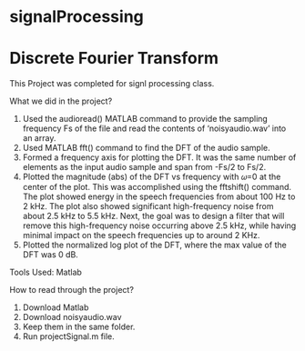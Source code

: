 # signalProcessing
# Discrete Fourier Transform

This Project was completed for signl processing class. 

What we did in the project?
1. Used the audioread() MATLAB command to provide the sampling frequency Fs of the file and read the contents of ‘noisyaudio.wav’ into an array.
2. Used MATLAB fft() command to find the DFT of the audio sample. 
3. Formed a frequency axis for plotting the DFT.  It was the same number of elements as the input audio sample and span from -Fs/2 to Fs/2. 
4. Plotted the magnitude (abs) of the DFT vs frequency with 𝜔=0 at the center of the plot.  This was accomplished using the fftshift() command.  The plot  showed energy in the speech frequencies from about 100 Hz to 2 kHz.  The plot also showed significant high-frequency noise from about 2.5 kHz to 5.5 kHz.  Next, the goal was to design a filter that will remove this high-frequency noise occurring above 2.5 kHz, while having minimal impact on the speech frequencies up to around 2 KHz.
5. Plotted the normalized log plot of the DFT, where the max value of the DFT was 0 dB. 


Tools Used:
Matlab

How to read through the project?
1. Download Matlab
2. Download noisyaudio.wav
3. Keep them in the same folder.
4. Run projectSignal.m file.

